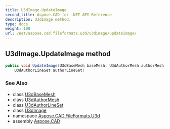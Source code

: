 ```yaml
---
title: U3dImage.UpdateImage
second_title: Aspose.CAD for .NET API Reference
description: U3dImage method. 
type: docs
weight: 100
url: /net/aspose.cad.fileformats.u3d/u3dimage/updateimage/
---
```

## U3dImage.UpdateImage method

```csharp
public void UpdateImage(U3dBaseMesh baseMesh, U3dAuthorMesh authorMesh, 
    U3dAuthorLineSet authorLineSet)
```

### See Also

* class [U3dBaseMesh](../../../aspose.cad.fileformats.u3d.elements/u3dbasemesh/)
* class [U3dAuthorMesh](../../../aspose.cad.fileformats.u3d.elements/u3dauthormesh/)
* class [U3dAuthorLineSet](../../../aspose.cad.fileformats.u3d.elements/u3dauthorlineset/)
* class [U3dImage](../)
* namespace [Aspose.CAD.FileFormats.U3d](../../../aspose.cad.fileformats.u3d/)
* assembly [Aspose.CAD](../../../)


